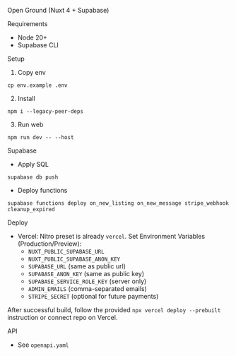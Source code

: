Open Ground (Nuxt 4 + Supabase)

Requirements
- Node 20+
- Supabase CLI

Setup
1) Copy env
```
cp env.example .env
```
2) Install
```
npm i --legacy-peer-deps
```
3) Run web
```
npm run dev -- --host
```

Supabase
- Apply SQL
```
supabase db push
```
- Deploy functions
```
supabase functions deploy on_new_listing on_new_message stripe_webhook cleanup_expired
```

Deploy
- Vercel: Nitro preset is already `vercel`. Set Environment Variables (Production/Preview):
  - `NUXT_PUBLIC_SUPABASE_URL`
  - `NUXT_PUBLIC_SUPABASE_ANON_KEY`
  - `SUPABASE_URL` (same as public url)
  - `SUPABASE_ANON_KEY` (same as public key)
  - `SUPABASE_SERVICE_ROLE_KEY` (server only)
  - `ADMIN_EMAILS` (comma-separated emails)
  - `STRIPE_SECRET` (optional for future payments)

After successful build, follow the provided `npx vercel deploy --prebuilt` instruction or connect repo on Vercel.

API
- See `openapi.yaml`

